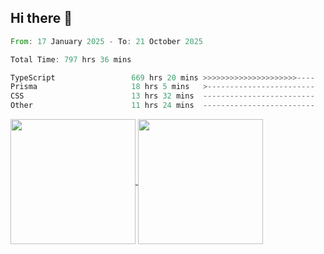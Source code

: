 ## Hi there 👋
<!--START_SECTION:waka-->

```rust
From: 17 January 2025 - To: 21 October 2025

Total Time: 797 hrs 36 mins

TypeScript                 669 hrs 20 mins >>>>>>>>>>>>>>>>>>>>>----   82.74 %
Prisma                     18 hrs 5 mins   >------------------------   02.24 %
CSS                        13 hrs 32 mins  -------------------------   01.67 %
Other                      11 hrs 24 mins  -------------------------   01.41 %
```

<!--END_SECTION:waka-->

<a href="https://github.com/anuraghazra/github-readme-stats">
  <img height=200 align="center" src="https://github-readme-stats.vercel.app/api/top-langs/?username=paulgeorge35&layout=donut&langs_count=5&theme=transparent" />
</a>
<a href="https://github.com/anuraghazra/convoychat">
  <img height=200 align="center" src="https://github-readme-stats.vercel.app/api?username=paulgeorge35&show_icons=true&show=prs_merged&theme=transparent&rank_icon=github" />
</a>
